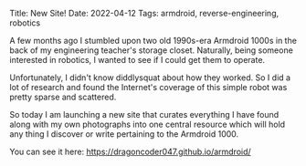 Title: New Site!
Date: 2022-04-12
Tags: armdroid, reverse-engineering, robotics

A few months ago I stumbled upon two old 1990s-era Armdroid 1000s in the back of my engineering teacher's storage closet. Naturally, being someone interested in robotics, I wanted to see if I could get them to operate.

Unfortunately, I didn't know diddlysquat about how they worked. So I did a lot of research and found the Internet's coverage of this simple robot was pretty sparse and scattered.

So today I am launching a new site that curates everything I have found along with my own photographs into one central resource which will hold any thing I discover or write pertaining to the Armdroid 1000.

You can see it here: <https://dragoncoder047.github.io/armdroid/>
